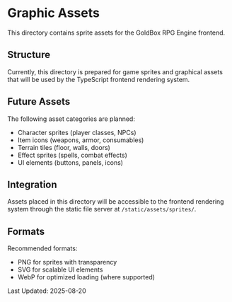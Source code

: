# Graphic Assets

This directory contains sprite assets for the GoldBox RPG Engine frontend.

## Structure

Currently, this directory is prepared for game sprites and graphical assets that will be used by the TypeScript frontend rendering system.

## Future Assets

The following asset categories are planned:
- Character sprites (player classes, NPCs)
- Item icons (weapons, armor, consumables)
- Terrain tiles (floor, walls, doors)
- Effect sprites (spells, combat effects)
- UI elements (buttons, panels, icons)

## Integration

Assets placed in this directory will be accessible to the frontend rendering system through the static file server at `/static/assets/sprites/`.

## Formats

Recommended formats:
- PNG for sprites with transparency
- SVG for scalable UI elements
- WebP for optimized loading (where supported)

Last Updated: 2025-08-20